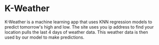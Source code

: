 # K-Weather

K-Weather is a machine learning app that uses KNN regression models to predict tomorrow's high and low. The site uses you ip address to find your location pulls the last 4 days of weather data. This weather data is then used by our model to make predictions.
